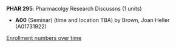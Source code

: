 **PHAR 295**: Pharmacolgy Research Discussns (1 units)

- **A00** (Seminar) (time and location TBA) by Brown, Joan Heller (A01731922)

[Enrollment numbers over time](./PHAR295.tsv)
